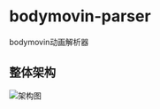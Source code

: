# bodymovin-parser
bodymovin动画解析器

## 整体架构

![架构图](https://p1.meituan.net/travelcube/1edf60e0a47e35c36d33c6ece1070aae169327.png)
